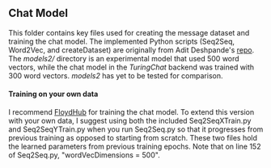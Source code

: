 ## Chat Model

This folder contains key files used for creating the message dataset and training the chat model. The implemented Python scripts (Seq2Seq, Word2Vec, and createDataset) are originally from Adit Deshpande's [repo](https://github.com/adeshpande3/Facebook-Messenger-Bot).
The _models2/_ directory is an experimental model that used 500 word vectors, while the chat model in the *TuringChat* backend was trained with 300 word vectors. _models2_ has yet to be tested for comparison.
#### Training on your own data
I recommend [FloydHub](https://www.floydhub.com/) for training the chat model. To extend this version with your own data, I suggest using both the included Seq2SeqXTrain.py and Seq2SeqYTrain.py when you run Seq2Seq.py so that it progresses from previous training as opposed to starting from scratch. These two files hold the learned parameters from previous training epochs. Note that on line 152 of Seq2Seq.py, "wordVecDimensions = 500".
